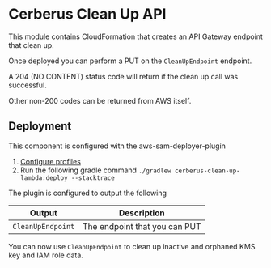 # Cerberus Clean Up API
This module contains CloudFormation that creates an API Gateway endpoint that clean up.

Once deployed you can perform a PUT on the `CleanUpEndpoint` endpoint.

A 204 (NO CONTENT) status code will return if the clean up call was successful.

Other non-200 codes can be returned from AWS itself.

## Deployment

This component is configured with the aws-sam-deployer-plugin

1. [Configure profiles](https://github.com/Nike-Inc/cerberus-serverless-components/blob/master/README.md#profiles)
2. Run the following gradle command `./gradlew cerberus-clean-up-lambda:deploy --stacktrace`

The plugin is configured to output the following


| Output                  | Description                                              |
| ----------------------- | -------------------------------------------------------- |
| `CleanUpEndpoint`       | The endpoint that you can PUT                            |

You can now use `CleanUpEndpoint` to clean up inactive and orphaned KMS key and IAM role data.